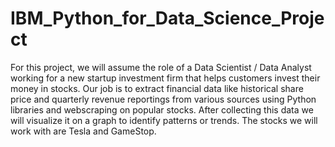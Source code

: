 # IBM_Python_for_Data_Science_Project

For this project, we will assume the role of a Data Scientist / Data Analyst working for a new startup investment firm that helps customers invest their money in stocks. Our job is to extract financial data like historical share price and quarterly revenue reportings from various sources using Python libraries and webscraping on popular stocks. After collecting this data we will visualize it on a graph to identify patterns or trends. The stocks we will work with are Tesla and GameStop.
